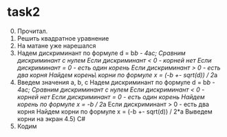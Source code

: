 task2
=====
0) Прочитал.
1) Решить квадратное уравнение 
2) На матане уже нарешался
3)  
   Надем дискриминант по формуле  d = b*b - 4*a*c;
   Сравним дискриминант с нулем 
     Если дискриминант < 0 - корней нет
     Eсли дискриминант = 0 - есть один корень
     Если дискриминант > 0 - есть два корня
   Найдем корень\ корни по формуле x = (-b +- sqrt(d)) / 2*a  
4) 
   Введем значения a, b, c
   Надем дискриминант по формуле  d = b*b - 4*a*c;
   Сравним дискриминант с нулем 
     Если дискриминант < 0 - корней нет
     Eсли дискриминант = 0 - есть один корень
       Найдем корень по формуле x = -b / 2*a
     Если дискриминант > 0 - есть два корня
       Найдем корни по формуле x = (-b +- sqrt(d)) / 2*a
    Выведем корни на экран
4.5) C#
5) Кодим
